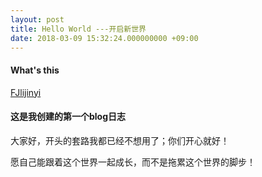 ```yaml
---
layout: post
title: Hello World ---开启新世界
date: 2018-03-09 15:32:24.000000000 +09:00
---
```


#### What's this

[FJlijinyi](https://github.com/FJLiJinYi)

#### 这是我创建的第一个blog日志

大家好，开头的套路我都已经不想用了；你们开心就好！

愿自己能跟着这个世界一起成长，而不是拖累这个世界的脚步！



